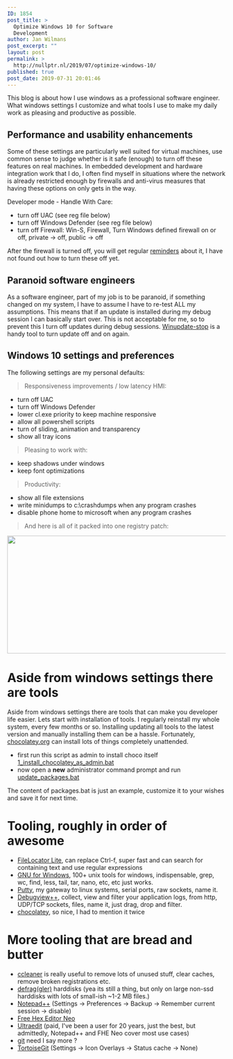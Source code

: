 ```yaml
---
ID: 1854
post_title: >
  Optimize Windows 10 for Software
  Development
author: Jan Wilmans
post_excerpt: ""
layout: post
permalink: >
  http://nullptr.nl/2019/07/optimize-windows-10/
published: true
post_date: 2019-07-31 20:01:46
---
```

This blog is about how I use windows as a professional software engineer. What windows settings I customize and what tools I use to make my daily work as pleasing and productive as possible.

## Performance and usability enhancements

Some of these settings are particularly well suited for virtual machines, use common sense to judge whether is it safe (enough) to turn off these features on real machines. In embedded development and hardware integration work that I do, I often find myself in situations where the network is already restricted enough by firewalls and anti-virus measures that having these options on only gets in the way.

Developer mode - Handle With Care:

*   turn off UAC (see reg file below)
*   turn off Windows Defender (see reg file below)
*   turn off Firewall: Win-S, Firewall, Turn Windows defined firewall on or off, private -> off, public -> off

After the firewall is turned off, you will get regular [reminders][1] about it, I have not found out how to turn these off yet.

## Paranoid software engineers

As a software engineer, part of my job is to be paranoid, if something changed on my system, I have to assume I have to re-test ALL my assumptions. This means that if an update is installed during my debug session I can basically start over. This is not acceptable for me, so to prevent this I turn off updates during debug sessions. [Winupdate-stop][2] is a handy tool to turn update off and on again.

## Windows 10 settings and preferences

The following settings are my personal defaults:

> Responsiveness improvements / low latency HMI:

*   turn off UAC
*   turn off Windows Defender 
*   lower cl.exe priority to keep machine responsive
*   allow all powershell scripts
*   turn of sliding, animation and transparency
*   show all tray icons

> Pleasing to work with:

*   keep shadows under windows
*   keep font optimizations

> Productivity:

*   show all file extensions
*   write minidumps to c:\crashdumps when any program crashes
*   disable phone home to microsoft when any program crashes

> And here is all of it packed into one registry patch:

[<img src="http://nullptr.nl/wp-content/uploads/2019/07/registry_developer_settings.png" alt="" width="651" height="271" class="alignnone size-full wp-image-1903" />][3]

# Aside from windows settings there are tools

Aside from windows settings there are tools that can make you developer life easier. Lets start with installation of tools. I regularly reinstall my whole system, every few months or so. Installing updating all tools to the latest version and manually installing them can be a hassle. Fortunately, [chocolatey.org][4] can install lots of things completely unattended.

*   first run this script as admin to install choco itself [1_install_chocolatey_as_admin.bat][5]
*   now open a **new** administrator command prompt and run [update_packages.bat][6]

The content of packages.bat is just an example, customize it to your wishes and save it for next time.

# Tooling, roughly in order of awesome

*   [FileLocator Lite][7], can replace Ctrl-f, super fast and can search for containing text and use regular expressions 
*   [GNU for Windows][8], 100+ unix tools for windows, indispensable, grep, wc, find, less, tail, tar, nano, etc, etc just works.
*   [Putty][9], my gateway to linux systems, serial ports, raw sockets, name it.
*   [Debugview++][10], collect, view and filter your application logs, from http, UDP/TCP sockets, files, name it, just drag, drop and filter.
*   [chocolatey][4], so nice, I had to mention it twice

# More tooling that are bread and butter

*   [ccleaner][11] is really useful to remove lots of unused stuff, clear caches, remove broken registrations etc.
*   [defrag(gler)][12] harddisks (yea its still a thing, but only on large non-ssd harddisks with lots of small-ish ~1-2 MB files.)
*   [Notepad++][13] (Settings -> Preferences -> Backup -> Remember current session -> disable)
*   [Free Hex Editor Neo][14] 
*   [Ultraedit][15] (paid, I've been a user for 20 years, just the best, but admittedly, Notepad++ and FHE Neo cover most use cases)
*   [git][16] need I say more ?
*   [TortoiseGit][17] (Settings -> Icon Overlays -> Status cache -> None)

 [1]: http://nullptr.nl/wp-content/uploads/2019/07/firewall_off_reminders.png
 [2]: https://www.novirusthanks.org/products/win-update-stop/
 [3]: https://github.com/janwilmans/windows-docker/blob/master/autoinstall_vsbuildtools/developer_settings.reg
 [4]: https://chocolatey.org/
 [5]: https://github.com/janwilmans/windows-docker/blob/master/autoinstall_vsbuildtools/1_install_chocolatey_as_admin.bat
 [6]: https://github.com/janwilmans/windows-docker/blob/master/autoinstall_vsbuildtools/update_packages.bat
 [7]: https://www.mythicsoft.com/filelocatorlite/
 [8]: http://%28https://github.com/bmatzelle/gow
 [9]: https://www.putty.org/
 [10]: https://github.com/CobaltFusion/DebugViewPP
 [11]: https://www.ccleaner.com/ccleaner
 [12]: https://www.ccleaner.com/defraggler
 [13]: https://notepad-plus-plus.org/
 [14]: https://www.hhdsoftware.com/free-hex-editor
 [15]: https://www.ultraedit.com/
 [16]: https://git-scm.com/download/win
 [17]: https://tortoisegit.org/